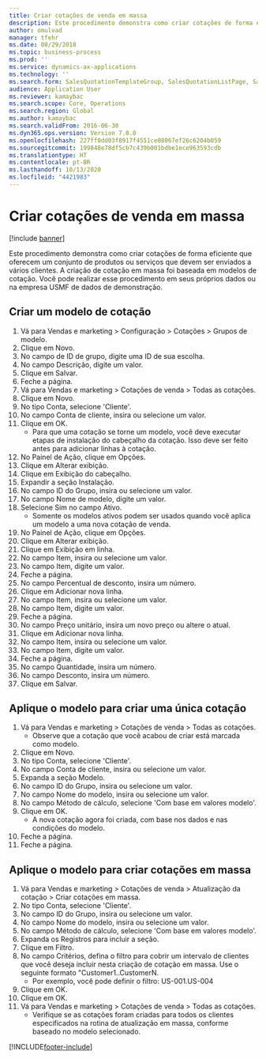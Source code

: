 ```yaml
---
title: Criar cotações de venda em massa
description: Este procedimento demonstra como criar cotações de forma eficiente que oferecem um conjunto de produtos ou serviços que devem ser enviados a vários clientes.
author: omulvad
manager: tfehr
ms.date: 08/29/2018
ms.topic: business-process
ms.prod: ''
ms.service: dynamics-ax-applications
ms.technology: ''
ms.search.form: SalesQuotationTemplateGroup, SalesQuotationListPage, SalesCreateQuotation, SalesQuotationTable, SysQueryForm, SalesQuickQuote
audience: Application User
ms.reviewer: kamaybac
ms.search.scope: Core, Operations
ms.search.region: Global
ms.author: kamaybac
ms.search.validFrom: 2016-06-30
ms.dyn365.ops.version: Version 7.0.0
ms.openlocfilehash: 227ff0dd03f8917f4551ce08067ef26c6204b059
ms.sourcegitcommit: 199848e78df5cb7c439b001bdbe1ece963593cdb
ms.translationtype: HT
ms.contentlocale: pt-BR
ms.lasthandoff: 10/13/2020
ms.locfileid: "4421983"
---
```

# <a name="mass-create-sales-quotations"></a>Criar cotações de venda em massa

[!include [banner](../../includes/banner.md)]

Este procedimento demonstra como criar cotações de forma eficiente que oferecem um conjunto de produtos ou serviços que devem ser enviados a vários clientes. A criação de cotação em massa foi baseada em modelos de cotação. Você pode realizar esse procedimento em seus próprios dados ou na empresa USMF de dados de demonstração.


## <a name="create-a-quotation-template"></a>Criar um modelo de cotação
1. Vá para Vendas e marketing > Configuração > Cotações > Grupos de modelo.
2. Clique em Novo.
3. No campo de ID de grupo, digite uma ID de sua escolha.
4. No campo Descrição, digite um valor.
5. Clique em Salvar.
6. Feche a página.
7. Vá para Vendas e marketing > Cotações de venda > Todas as cotações.
8. Clique em Novo.
9. No tipo Conta, selecione 'Cliente'.
10. No campo Conta de cliente, insira ou selecione um valor.
11. Clique em OK.
    * Para que uma cotação se torne um modelo, você deve executar etapas de instalação do cabeçalho da cotação. Isso deve ser feito antes para adicionar linhas à cotação.   
12. No Painel de Ação, clique em Opções.
13. Clique em Alterar exibição.
14. Clique em Exibição do cabeçalho.
15. Expandir a seção Instalação.
16. No campo ID do Grupo, insira ou selecione um valor.
17. No campo Nome de modelo, digite um valor.
18. Selecione Sim no campo Ativo.
    * Somente os modelos ativos podem ser usados quando você aplica um modelo a uma nova cotação de venda.  
19. No Painel de Ação, clique em Opções.
20. Clique em Alterar exibição.
21. Clique em Exibição em linha.
22. No campo Item, insira ou selecione um valor.
23. No campo Item, digite um valor.
24. Feche a página.
25. No campo Percentual de desconto, insira um número.
26. Clique em Adicionar nova linha.
27. No campo Item, insira ou selecione um valor.
28. No campo Item, digite um valor.
29. Feche a página.
30. No campo Preço unitário, insira um novo preço ou altere o atual.
31. Clique em Adicionar nova linha.
32. No campo Item, insira ou selecione um valor.
33. No campo Item, digite um valor.
34. Feche a página.
35. No campo Quantidade, insira um número.
36. No campo Desconto, insira um número.
37. Clique em Salvar.

## <a name="apply-the-template-to-create-a-single-quotation"></a>Aplique o modelo para criar uma única cotação
1. Vá para Vendas e marketing > Cotações de venda > Todas as cotações.
    * Observe que a cotação que você acabou de criar está marcada como modelo.  
2. Clique em Novo.
3. No tipo Conta, selecione 'Cliente'.
4. No campo Conta de cliente, insira ou selecione um valor.
5. Expanda a seção Modelo.
6. No campo ID do Grupo, insira ou selecione um valor.
7. No campo Nome do modelo, insira ou selecione um valor.
8. No campo Método de cálculo, selecione 'Com base em valores modelo'.
9. Clique em OK.
    * A nova cotação agora foi criada, com base nos dados e nas condições do modelo.  
10. Feche a página.
11. Feche a página.

## <a name="apply-the-template-to-mass-create-quotations"></a>Aplique o modelo para criar cotações em massa
1. Vá para Vendas e marketing > Cotações de venda > Atualização da cotação > Criar cotações em massa.
2. No tipo Conta, selecione 'Cliente'.
3. No campo ID do Grupo, insira ou selecione um valor.
4. No campo Nome do modelo, insira ou selecione um valor.
5. No campo Método de cálculo, selecione 'Com base em valores modelo'.
6. Expanda os Registros para incluir a seção.
7. Clique em Filtro.
8. No campo Critérios, defina o filtro para cobrir um intervalo de clientes que você deseja incluir nesta criação de cotação em massa. Use o seguinte formato "Customer1..CustomerN.
    * Por exemplo, você pode definir o filtro: US-001.US-004  
9. Clique em OK.
10. Clique em OK.
11. Vá para Vendas e marketing > Cotações de venda > Todas as cotações.
    * Verifique se as cotações foram criadas para todos os clientes especificados na rotina de atualização em massa, conforme baseado no modelo selecionado.  



[!INCLUDE[footer-include](../../../includes/footer-banner.md)]